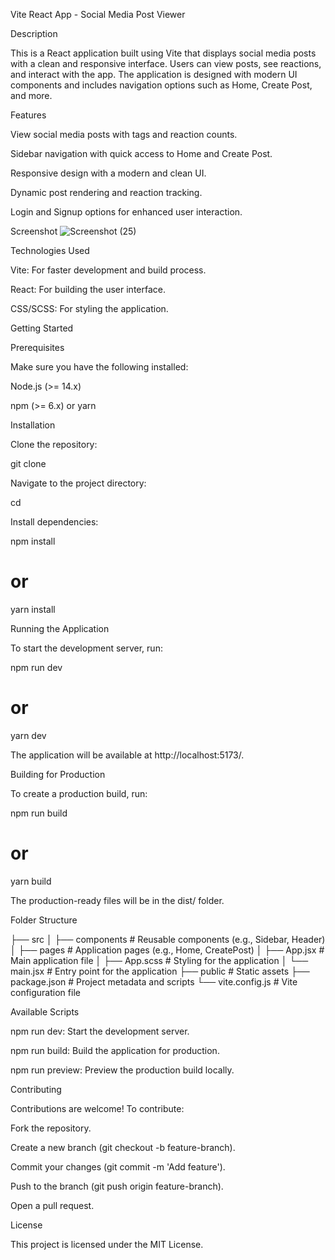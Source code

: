 Vite React App - Social Media Post Viewer

Description

This is a React application built using Vite that displays social media posts with a clean and responsive interface. Users can view posts, see reactions, and interact with the app. The application is designed with modern UI components and includes navigation options such as Home, Create Post, and more.

Features

View social media posts with tags and reaction counts.

Sidebar navigation with quick access to Home and Create Post.

Responsive design with a modern and clean UI.

Dynamic post rendering and reaction tracking.

Login and Signup options for enhanced user interaction.

Screenshot ![Screenshot (25)](https://github.com/user-attachments/assets/c5a2cd16-be74-4fd6-a0f9-529a698ad820)




Technologies Used

Vite: For faster development and build process.

React: For building the user interface.

CSS/SCSS: For styling the application.

Getting Started

Prerequisites

Make sure you have the following installed:

Node.js (>= 14.x)

npm (>= 6.x) or yarn

Installation

Clone the repository:

git clone <repository-url>

Navigate to the project directory:

cd <project-directory>

Install dependencies:

npm install
# or
yarn install

Running the Application

To start the development server, run:

npm run dev
# or
yarn dev

The application will be available at http://localhost:5173/.

Building for Production

To create a production build, run:

npm run build
# or
yarn build

The production-ready files will be in the dist/ folder.

Folder Structure

├── src
│   ├── components       # Reusable components (e.g., Sidebar, Header)
│   ├── pages            # Application pages (e.g., Home, CreatePost)
│   ├── App.jsx          # Main application file
│   ├── App.scss         # Styling for the application
│   └── main.jsx         # Entry point for the application
├── public               # Static assets
├── package.json         # Project metadata and scripts
└── vite.config.js       # Vite configuration file

Available Scripts

npm run dev: Start the development server.

npm run build: Build the application for production.

npm run preview: Preview the production build locally.

Contributing

Contributions are welcome! To contribute:

Fork the repository.

Create a new branch (git checkout -b feature-branch).

Commit your changes (git commit -m 'Add feature').

Push to the branch (git push origin feature-branch).

Open a pull request.

License

This project is licensed under the MIT License.



